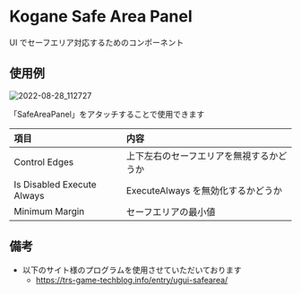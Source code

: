 # Kogane Safe Area Panel

UI でセーフエリア対応するためのコンポーネント

## 使用例

![2022-08-28_112727](https://user-images.githubusercontent.com/6134875/187054866-6cdb2a4e-ebac-466b-9284-cbc26ad2555a.png)

「SafeAreaPanel」をアタッチすることで使用できます

|項目|内容|
|:--|:--|
|Control Edges|上下左右のセーフエリアを無視するかどうか|
|Is Disabled Execute Always|ExecuteAlways を無効化するかどうか|
|Minimum Margin|セーフエリアの最小値|

## 備考

* 以下のサイト様のプログラムを使用させていただいております
  * https://trs-game-techblog.info/entry/ugui-safearea/
